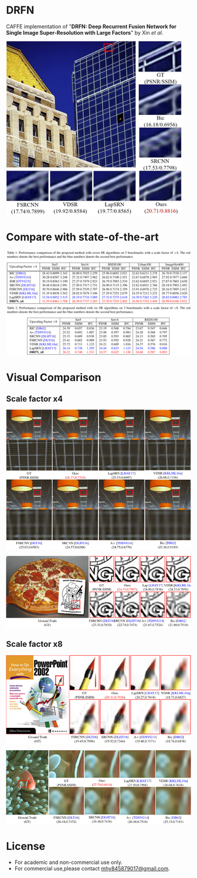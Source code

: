 # DRFN
CAFFE implementation of "**DRFN: Deep Recurrent Fusion Network for Single Image Super-Resolution with Large Factors**" by Xin *et al*.

![x4-Urban100-building](image/x4-Urban100-building.png)
# Compare with state-of-the-art
![table1](image/table1.png)
![table2](image/table2.png)


# Visual Comparison
## Scale factor x4
![x4-Urban100-light](image/x4-Urban100-light.png)

![x4-ImageNet400-letter](image/x4-ImageNet400-letter.png)

## Scale factor x8
![x8-Set14-ppt](image/x8-Set14-ppt.png)

![x8-BSDS100-fish](image/x8-BSDS100-fish.png)

# License
* For academic and non-commercial use only.
* For commercial use,please contact [mhy845879017@gmail.com](https://www.google.com/gmail/).
